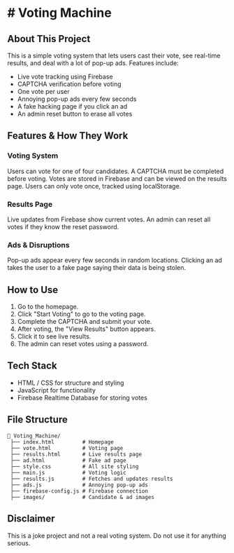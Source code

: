 # # Voting Machine

## About This Project
This is a simple voting system that lets users cast their vote, see real-time results, and deal with a lot of pop-up ads. Features include:

- Live vote tracking using Firebase
- CAPTCHA verification before voting
- One vote per user
- Annoying pop-up ads every few seconds
- A fake hacking page if you click an ad
- An admin reset button to erase all votes

## Features & How They Work

### Voting System
Users can vote for one of four candidates. A CAPTCHA must be completed before voting. Votes are stored in Firebase and can be viewed on the results page. Users can only vote once, tracked using localStorage.

### Results Page
Live updates from Firebase show current votes. An admin can reset all votes if they know the reset password.

### Ads & Disruptions
Pop-up ads appear every few seconds in random locations. Clicking an ad takes the user to a fake page saying their data is being stolen.

## How to Use
1. Go to the homepage.
2. Click "Start Voting" to go to the voting page.
3. Complete the CAPTCHA and submit your vote.
4. After voting, the "View Results" button appears.
5. Click it to see live results.
6. The admin can reset votes using a password.

## Tech Stack
- HTML / CSS for structure and styling
- JavaScript for functionality
- Firebase Realtime Database for storing votes

## File Structure
```
📁 Voting_Machine/
 ├── index.html         # Homepage
 ├── vote.html          # Voting page
 ├── results.html       # Live results page
 ├── ad.html            # Fake ad page
 ├── style.css          # All site styling
 ├── main.js            # Voting logic
 ├── results.js         # Fetches and updates results
 ├── ads.js             # Annoying pop-up ads
 ├── firebase-config.js # Firebase connection
 ├── images/            # Candidate & ad images
```

## Disclaimer
This is a joke project and not a real voting system. Do not use it for anything serious.

